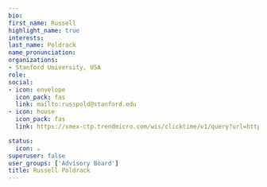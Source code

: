 ```yaml
---
bio: 
first_name: Russell
highlight_name: true
interests:
last_name: Poldrack
name_pronunciation: 
organizations: 
- Stanford University, USA
role:
social:
- icon: envelope
  icon_pack: fas
  link: mailto:russpold@stanford.edu
- icon: house
  icon_pack: fas
  link: https://smex-ctp.trendmicro.com/wis/clicktime/v1/query?url=http%3a%2f%2fpoldracklab.org&umid=5ad7a3c6-94a9-495c-b1a9-dfea57968dda&auth=95a3d568b15fa8e45e3e22332615521586306d54-c1e4ca471edb32417b98417913d694e076b80277

status:
  icon: ☕️
superuser: false
user_groups: ['Advisory Board']
title: Russell Poldrack
---
```



